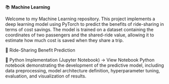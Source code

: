 📚 **Machine Learning**

Welcome to my Machine Learning repository. This project implements a deep learning model using PyTorch to predict the benefits of ride-sharing in terms of cost savings. The model is trained on a dataset containing the coordinates of two passengers and the shared-ride value, allowing it to estimate how much cost is saved when they share a trip.

🔗 Ride-Sharing Benefit Prediction

📄 Python Implementation (Jupyter Notebook) → View Notebook
Python notebook demonstrating the development of the predictive model, including data preprocessing, model architecture definition, hyperparameter tuning, evaluation, and visualization of results.
